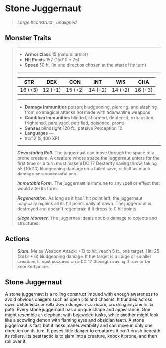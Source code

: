 # Stone Juggernaut
>*Large #construct , unaligned*
## Monster Traits
>___
>- **Armor Class** 15 (natural armor)
>- **Hit Points** 157 (15d10 + 75)
>- **Speed** 50 ft. (in one direction chosen at the start of its turn)
>___
>|STR|DEX|CON|INT|WIS|CHA|
>|:---:|:---:|:---:|:---:|:---:|:---:|
>|16 (+3)|12 (+1)|15 (+2)|14 (+2)|14 (+2)|16 (+3)|
>___
>- **Damage Immunities** poison; bludgeoning, piercing, and slashing from nonmagical attacks not made with adamantine weapons
>- **Condition Immunities** blinded, charmed, deafened, exhaustion, frightened, paralyzed, petrified, poisoned, prone
>- **Senses** blindsight 120 ft., passive Perception 10
>- **Languages** —
>- #cr12 (8,400 XP)
>___
>***Devastating Roll.*** The juggernaut can move through the space of a prone creature. A creature whose space the juggernaut enters for the first time on a turn must make a DC 17 Dexterity saving throw, taking 55 (10d10) bludgeoning damage on a failed save, or half as much damage on a successful one.  
>
>***Immutable Form.*** The juggernaut is immune to any spell or effect that would alter its form.  
>
>***Regeneration.*** As long as it has 1 hit point left, the juggernaut magically regains all its hit points daily at dawn. The juggernaut is destroyed and doesn't regenerate if it drops to 0 hit points.  
>
>***Siege Monster.*** The juggernaut deals double damage to objects and structures.  
>
## Actions
>***Slam.*** Melee Weapon Attack: +10 to hit, reach 5 ft., one target. Hit: 25 (3d12 + 6) bludgeoning damage. If the target is a Large or smaller creature, it must succeed on a DC 17 Strength saving throw or be knocked prone.
## Stone Juggernaut
A stone juggernaut is a rolling construct imbued with enough awareness to avoid obvious dangers such as open pits and chasms. It trundles across open battlefields or rolls down dungeon corridors, crushing anyone in its path. Every stone juggernaut has a unique shape and appearance. One might resemble an elephant with bejeweled tusks, while another might look like a scowling demon with flaming eyes and obsidian teeth.
A stone juggernaut is fast, but it lacks maneuverability and can move in only one direction on its turn. It poses little danger to creatures it can't crush beneath its rollers. Its best tactic is to slam into a creature, knock it prone, and then roll over it.